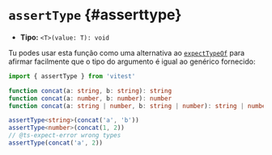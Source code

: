 # `assertType` {#asserttype}

  - **Tipo:** `<T>(value: T): void`

  Tu podes usar esta função como uma alternativa ao [`expectTypeOf`](/api/expect-typeof) para afirmar facilmente que o tipo do argumento é igual ao genérico fornecido:


  ```ts
  import { assertType } from 'vitest'

  function concat(a: string, b: string): string
  function concat(a: number, b: number): number
  function concat(a: string | number, b: string | number): string | number

  assertType<string>(concat('a', 'b'))
  assertType<number>(concat(1, 2))
  // @ts-expect-error wrong types
  assertType(concat('a', 2))
  ```
